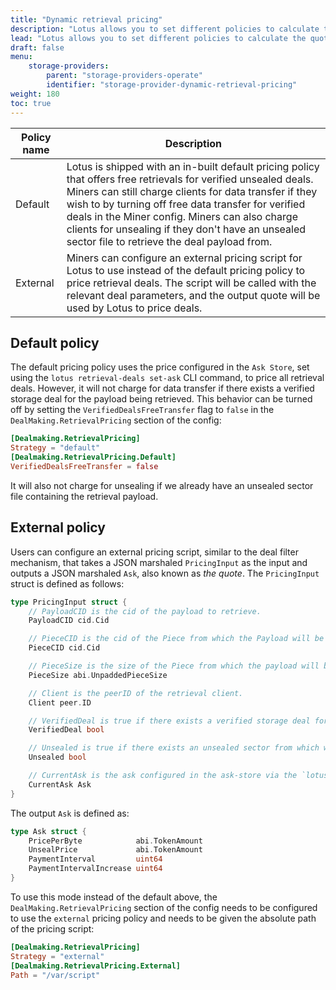 ```yaml
---
title: "Dynamic retrieval pricing"
description: "Lotus allows you to set different policies to calculate the quoted price of a retrieval deal. The two available policies are Default, and External."
lead: "Lotus allows you to set different policies to calculate the quoted price of a retrieval deal. The two available policies are Default, and External."
draft: false
menu:
    storage-providers:
        parent: "storage-providers-operate"
        identifier: "storage-provider-dynamic-retrieval-pricing"
weight: 180
toc: true
---
```


| Policy name | Description |
| --- | --- |
| Default | Lotus is shipped with an in-built default pricing policy that offers free retrievals for verified unsealed deals. Miners can still charge clients for data transfer if they wish to by turning off free data transfer for verified deals in the Miner config. Miners can also charge clients for unsealing if they don't have an unsealed sector file to retrieve the deal payload from. |
| External | Miners can configure an external pricing script for Lotus to use instead of the default pricing policy to price retrieval deals. The script will be called with the relevant deal parameters, and the output quote will be used by Lotus to price deals. |

## Default policy

The default pricing policy uses the price configured in the `Ask Store`, set using the `lotus retrieval-deals set-ask` CLI command, to price all retrieval deals. However, it will not charge for data transfer if there exists a verified storage deal for the payload being retrieved. This behavior can be turned off by setting the `VerifiedDealsFreeTransfer` flag to `false` in the `DealMaking.RetrievalPricing` section of the config:

```toml
[Dealmaking.RetrievalPricing]
Strategy = "default"
[Dealmaking.RetrievalPricing.Default]
VerifiedDealsFreeTransfer = false
```

It will also not charge for unsealing if we already have an unsealed sector file containing the retrieval payload.

## External policy

Users can configure an external pricing script, similar to the deal filter mechanism, that takes a JSON marshaled `PricingInput` as the input and outputs a JSON marshaled `Ask`, also known as _the quote_. The `PricingInput` struct is defined as follows:

```go
type PricingInput struct {
    // PayloadCID is the cid of the payload to retrieve.
    PayloadCID cid.Cid

    // PieceCID is the cid of the Piece from which the Payload will be retrieved.
    PieceCID cid.Cid

    // PieceSize is the size of the Piece from which the payload will be retrieved.
    PieceSize abi.UnpaddedPieceSize

    // Client is the peerID of the retrieval client.
    Client peer.ID

    // VerifiedDeal is true if there exists a verified storage deal for the PayloadCID.
    VerifiedDeal bool

    // Unsealed is true if there exists an unsealed sector from which we can retrieve the given payload.
    Unsealed bool

    // CurrentAsk is the ask configured in the ask-store via the `lotus retrieval-deals set-ask` CLI command.
    CurrentAsk Ask
}
```

The output `Ask` is defined as:

```go
type Ask struct {
    PricePerByte            abi.TokenAmount
    UnsealPrice             abi.TokenAmount
    PaymentInterval         uint64
    PaymentIntervalIncrease uint64
}
```

To use this mode instead of the default above, the `DealMaking.RetrievalPricing` section of the config needs to be configured to use the `external` pricing policy and needs to be given the absolute path of the pricing script: 

```toml
[Dealmaking.RetrievalPricing]
Strategy = "external"
[Dealmaking.RetrievalPricing.External]
Path = "/var/script"
```

